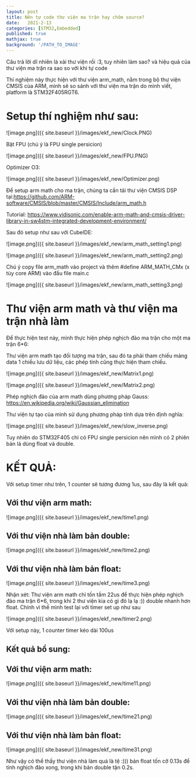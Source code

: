 ```yaml
---
layout: post
title: Nên tự code thư viện ma trận hay chôm source?
date:   2021-2-13
categories: [STM32,Embedded]
published: true
mathjax: true
background: '/PATH_TO_IMAGE'
---
```


Câu trả lời dĩ nhiên là xài thư viện rồi :3, tuy nhiên làm sao? và hiệu quả của thư viện ma trận ra sao so với khi tự code

Thí nghiệm này thực hiện với thư viện arm_math, nằm trong bộ thư viện CMSIS của ARM, mình sẽ so sánh với thư viện ma trận do mình viết, platform là STM32F405RGT6.

# Setup thí nghiệm như sau:

![image.png]({{ site.baseurl }}/images/ekf_new/Clock.PNG)

Bật FPU (chú ý là FPU single persicion)

![image.png]({{ site.baseurl }}/images/ekf_new/FPU.PNG)

Optimizer O3:

![image.png]({{ site.baseurl }}/images/ekf_new/Optimizer.png)

Để setup arm math cho ma trận, chúng ta cần tải thư viện CMSIS DSP tại:https://github.com/ARM-software/CMSIS/blob/master/CMSIS/Include/arm_math.h

Tutorial: https://www.vidisonic.com/enable-arm-math-and-cmsis-driver-library-in-sw4stm-integrated-development-environment/

Sau đó setup như sau với CubeIDE:

![image.png]({{ site.baseurl }}/images/ekf_new/arm_math_setting1.png)

![image.png]({{ site.baseurl }}/images/ekf_new/arm_math_setting2.png)

Chú ý copy file arm_math vào project và thêm #define ARM_MATH_CMx (x tùy core ARM) vào đầu file main.c

![image.png]({{ site.baseurl }}/images/ekf_new/arm_math_setting3.png)

# Thư viện arm math và thư viện ma trận nhà làm
Để thực hiện test này, mình thực hiện phép nghịch đảo ma trận cho một ma trận 6*6:

Thư viện arm math tạo đối tượng ma trận, sau đó ta phải tham chiếu mảng data 1 chiều lưu dữ liệu, các phép tính cũng thực hiện tham chiếu.

![image.png]({{ site.baseurl }}/images/ekf_new/Matrix1.png)

![image.png]({{ site.baseurl }}/images/ekf_new/Matrix2.png)

Phép nghịch đảo của arm math dùng phương pháp Gauss: https://en.wikipedia.org/wiki/Gaussian_elimination

Thư viện tự tạo của mình sử dụng phương pháp tính dựa trên định nghĩa:

![image.png]({{ site.baseurl }}/images/ekf_new/slow_inverse.png)

Tuy nhiên do STM32F405 chỉ có FPU single persicion nên mình có 2 phiên bản là dùng float và double.

# KẾT QUẢ:

Với setup timer như trên, 1 counter sẽ tương đương 1us, sau đây là kết quả:

## Với thư viện arm math:

![image.png]({{ site.baseurl }}/images/ekf_new/time1.png)

## Với thư viện nhà làm bản double:

![image.png]({{ site.baseurl }}/images/ekf_new/time2.png)

## Với thư viện nhà làm bản float:

![image.png]({{ site.baseurl }}/images/ekf_new/time3.png)

Nhận xét: Thư viện arm math chỉ tốn tầm 22us để thực hiện phép nghịch đảo ma trận 6*6, trong khi 2 thư viện kia có gì đó lạ lạ :)) double nhanh hơn float. Chính vì thế mình test lại với timer set up như sau

![image.png]({{ site.baseurl }}/images/ekf_new/timer2.png)

Với setup này, 1 counter timer kéo dài 100us
## Kết quả bổ sung:

## Với thư viện arm math:

![image.png]({{ site.baseurl }}/images/ekf_new/time11.png)

## Với thư viện nhà làm bản double:

![image.png]({{ site.baseurl }}/images/ekf_new/time21.png)

## Với thư viện nhà làm bản float:

![image.png]({{ site.baseurl }}/images/ekf_new/time31.png)

Như vậy có thể thấy thư viện nhà làm quá là tệ :))) bản float tốn cỡ 0.13s để tính nghịch đảo xong, trong khi bản double tận 0.2s.
